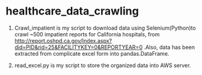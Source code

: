 # healthcare_data_crawling
1. Crawl_impatient is my script to download data using Selenium(Python)to crawl ~500 impatient reports for California hospitals, from 
http://report.oshpd.ca.gov/Index.aspx?did=PID&rid=25&FACILITYKEY=0&REPORTYEAR=0 .Also, data has been extracted from complicate excel form into pandas.DataFrame.

2. read_excel.py is my script to store the organized data into AWS server.
